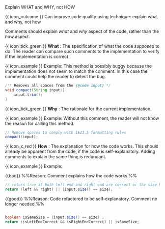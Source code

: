 <span id="title">Explain WHAT and WHY, not HOW</span>

<span id="prereqs"></span>

<span id="outcomes">{{ icon_outcome }} Can improve code quality using technique: explain what and why, not how </span>

<div id="body">

Comments should explain _what_ and _why_ aspect of the code, rather than the _how_ aspect. 

{{ icon_tick_green }} **What** : The specification of what the code _supposed_ to do. The reader can compare such comments to the implementation to verify if the implementation is correct

<box>

{{ icon_example }} Example: This method is possibly buggy because the implementation does not seem to match the comment. In this case the comment could help the reader to detect the bug.

```java
/** Removes all spaces from the {@code input} */
void compact(String input){
    input.trim();
}
```
</box>

{{ icon_tick_green }} **Why** : The rationale for the current implementation.

<box>

{{ icon_example }} Example: Without this comment, the reader will not know the reason for calling this method. 

```java
// Remove spaces to comply with IE23.5 formatting rules
compact(input);
```

</box>

{{ icon_x_red }} **How** : The explanation for how the code works. This should already be apparent from the code, if the code is self-explanatory. Adding comments to explain the same thing is redundant.

<box>

{{ icon_example }} Example:  

{{bad}} %%Reason: Comment explains how the code works.%%
```java
// return true if both left end and right end are correct or the size has not incremented
return (left && right) || (input.size() == size);
```

{{good}} %%Reason: Code refactored to be self-explanatory. Comment no longer needed.%%
```java

boolean isSameSize = (input.size() == size) ;
return (isLeftEndCorrect && isRightEndCorrect) || isSameSize;
```

</box>



</div>

<div id="extras">

<include src="exercises.md" />

</div>